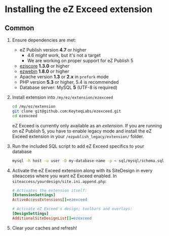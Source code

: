 Installing the eZ Exceed extension
==================================

## <a id="installing-common" href="#installing-common"></a> Common
1. Ensure dependencies are met:
    - eZ Publish version **4.7** or higher
        - 4.6 *might* work, but it's not a target
        - We are working on proper support for eZ Publish 5
    - [ezjscore](http://projects.ez.no/ezjscore "ezjscore at eZ Projects") **1.3.0** or higher
    - [ezwebin](https://github.com/ezsystems/ezwebin "ezwebin at GitHub") **1.8.0** or higher  
    - Apache version **1.3** or **2.x** in `prefork` mode
    - PHP version **5.3** or higher, 5.4 is recommended
    - Database server: MySQL **5** (UTF-8 is required)

2. Install extension into `/my/ez/extension/ezexceed`

    ```bash
    cd /my/ez/extension
    git clone git@github.com:KeyteqLabs/ezexceed.git
    cd ezexceed
    ```

    eZ Exceed is currently only available as an *extension*. If you are running on eZ Publish 5, you have to enable legacy mode and install the eZ Exceed extension in your `/ezpublish_legacy/extension/` folder.

3. Run the included SQL script to add eZ Exceed specifics to your database
    
    ```bash
    mysql -h host -u user -D my-database-name -p < sql/mysql/schema.sql
    ```

4. Activate the eZ Exceed extension along with its SiteDesign in every siteaccess where you want eZ Exceed enabled. In `siteaccess/yourdesign/site.ini.append.php`:

    ```ini
    # Activates the extension itself:
    [ExtensionSettings]
    ActiveAccessExtensions[]=ezexceed
    
    # Activate eZ Exceed's design; toolbars and overlays:
    [DesignSettings]
    AdditionalSiteDesignList[]=ezexceed
    ```

5. Clear your caches and refresh!
